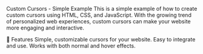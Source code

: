 Custom Cursors - Simple Example
This is a simple example of how to create custom cursors using HTML, CSS, and JavaScript. With the growing trend of personalized web experiences, custom cursors can make your website more engaging and interactive.

🎨 Features
Simple, customizable cursors for your website.
Easy to integrate and use.
Works with both normal and hover effects.
